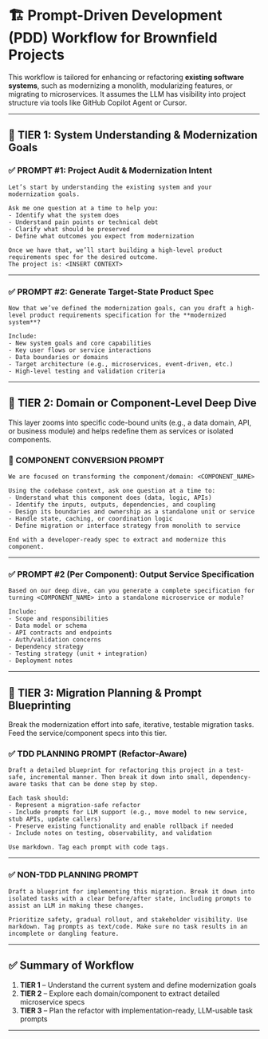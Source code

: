 
# 🏗️ Prompt-Driven Development (PDD) Workflow for Brownfield Projects

This workflow is tailored for enhancing or refactoring **existing software systems**, such as modernizing a monolith, modularizing features, or migrating to microservices. It assumes the LLM has visibility into project structure via tools like GitHub Copilot Agent or Cursor.

---

## 🔹 TIER 1: System Understanding & Modernization Goals

### ✅ PROMPT #1: Project Audit & Modernization Intent
```
Let’s start by understanding the existing system and your modernization goals.

Ask me one question at a time to help you:
- Identify what the system does
- Understand pain points or technical debt
- Clarify what should be preserved
- Define what outcomes you expect from modernization

Once we have that, we’ll start building a high-level product requirements spec for the desired outcome.
The project is: <INSERT CONTEXT>
```

---

### ✅ PROMPT #2: Generate Target-State Product Spec
```
Now that we’ve defined the modernization goals, can you draft a high-level product requirements specification for the **modernized system**?

Include:
- New system goals and core capabilities
- Key user flows or service interactions
- Data boundaries or domains
- Target architecture (e.g., microservices, event-driven, etc.)
- High-level testing and validation criteria
```

---

## 🔹 TIER 2: Domain or Component-Level Deep Dive

This layer zooms into specific code-bound units (e.g., a data domain, API, or business module) and helps redefine them as services or isolated components.

### 🧩 COMPONENT CONVERSION PROMPT
```
We are focused on transforming the component/domain: <COMPONENT_NAME>

Using the codebase context, ask one question at a time to:
- Understand what this component does (data, logic, APIs)
- Identify the inputs, outputs, dependencies, and coupling
- Design its boundaries and ownership as a standalone unit or service
- Handle state, caching, or coordination logic
- Define migration or interface strategy from monolith to service

End with a developer-ready spec to extract and modernize this component.
```

---

### ✅ PROMPT #2 (Per Component): Output Service Specification
```
Based on our deep dive, can you generate a complete specification for turning <COMPONENT_NAME> into a standalone microservice or module?

Include:
- Scope and responsibilities
- Data model or schema
- API contracts and endpoints
- Auth/validation concerns
- Dependency strategy
- Testing strategy (unit + integration)
- Deployment notes
```

---

## 🔹 TIER 3: Migration Planning & Prompt Blueprinting

Break the modernization effort into safe, iterative, testable migration tasks. Feed the service/component specs into this tier.

### ✅ TDD PLANNING PROMPT (Refactor-Aware)
```
Draft a detailed blueprint for refactoring this project in a test-safe, incremental manner. Then break it down into small, dependency-aware tasks that can be done step by step.

Each task should:
- Represent a migration-safe refactor
- Include prompts for LLM support (e.g., move model to new service, stub APIs, update callers)
- Preserve existing functionality and enable rollback if needed
- Include notes on testing, observability, and validation

Use markdown. Tag each prompt with code tags.
```

---

### ✅ NON-TDD PLANNING PROMPT
```
Draft a blueprint for implementing this migration. Break it down into isolated tasks with a clear before/after state, including prompts to assist an LLM in making these changes.

Prioritize safety, gradual rollout, and stakeholder visibility. Use markdown. Tag prompts as text/code. Make sure no task results in an incomplete or dangling feature.
```

---

## ✅ Summary of Workflow

1. **TIER 1** – Understand the current system and define modernization goals
2. **TIER 2** – Explore each domain/component to extract detailed microservice specs
3. **TIER 3** – Plan the refactor with implementation-ready, LLM-usable task prompts

---
